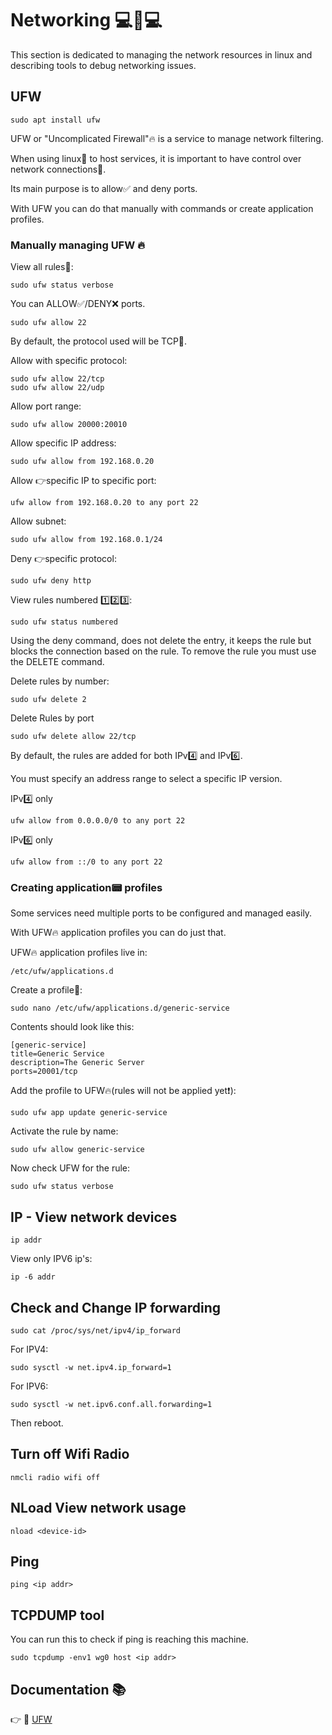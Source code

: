 # Networking :computer::electric_plug::computer:

This section is dedicated to managing the network resources in linux
and describing tools to debug networking issues.

## UFW 
```
sudo apt install ufw
```

UFW or "Uncomplicated Firewall":fire: is a service to manage network filtering.

When using linux:penguin: to host services, it is important to have control over network connections:electric_plug:. 

Its main purpose is to allow:white_check_mark: and deny ports.

With UFW you can do that manually with commands or create application profiles.


### Manually managing UFW :fire:
View all rules:memo::
```
sudo ufw status verbose
```

You can ALLOW:white_check_mark:/DENY:x: ports.
```
sudo ufw allow 22
```
By default, the protocol used will be TCP:large_blue_diamond:.

Allow with specific protocol:
```
sudo ufw allow 22/tcp
sudo ufw allow 22/udp
```
Allow port range:
```
sudo ufw allow 20000:20010
```
Allow specific IP address:
```
sudo ufw allow from 192.168.0.20
```
Allow :point_right:specific IP to specific port:
```
ufw allow from 192.168.0.20 to any port 22
```
Allow subnet:
```
sudo ufw allow from 192.168.0.1/24
```
Deny :point_right:specific protocol:
```
sudo ufw deny http
```
View rules numbered :one::two::three::
```
sudo ufw status numbered
```
Using the deny command, does not delete the entry, it keeps the rule but blocks the connection
based on the rule. To remove the rule you must use the DELETE command.

Delete rules by number:
```
sudo ufw delete 2
```
Delete Rules by port
```
sudo ufw delete allow 22/tcp
```

By default, the rules are added for both IPv:four: and IPv:six:.

You must specify an address range to select a specific IP version.

IPv:four: only
```
ufw allow from 0.0.0.0/0 to any port 22 
```
IPv:six: only
```
ufw allow from ::/0 to any port 22 
```

### Creating application:pager: profiles

Some services need multiple ports to be configured and managed easily.

With UFW:fire: application profiles you can do just that.

UFW:fire: application profiles live in: 
```
/etc/ufw/applications.d
```
Create a profile:boy::
```
sudo nano /etc/ufw/applications.d/generic-service
```
Contents should look like this:
```
[generic-service]
title=Generic Service
description=The Generic Server
ports=20001/tcp
```

Add the profile to UFW:fire:(rules will not be applied yet:exclamation:):
```
sudo ufw app update generic-service
```
Activate the rule by name:
```
sudo ufw allow generic-service
```
Now check UFW for the rule:
```
sudo ufw status verbose
```

## IP - View network devices
```
ip addr
```
View only IPV6 ip's:
```
ip -6 addr
```
## Check and Change IP forwarding
```
sudo cat /proc/sys/net/ipv4/ip_forward
```
For IPV4:
```
sudo sysctl -w net.ipv4.ip_forward=1
```
For IPV6:
```
sudo sysctl -w net.ipv6.conf.all.forwarding=1
```
Then reboot.
## Turn off Wifi Radio
```
nmcli radio wifi off
```
## NLoad View network usage
```
nload <device-id>
```
## Ping
```
ping <ip addr>
```
## TCPDUMP tool
You can run this to check if ping is reaching this machine.
```
sudo tcpdump -env1 wg0 host <ip addr>
```



## Documentation :books:

:point_right: :link: [UFW](https://www.digitalocean.com/community/tutorials/how-to-set-up-a-firewall-with-ufw-on-ubuntu-20-04)